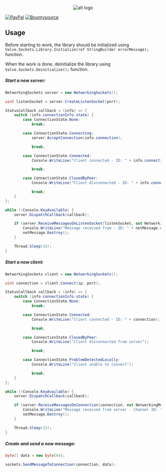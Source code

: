 <p align="center"> 
  <img src="https://i.imgur.com/zwt2YyJ.png" alt="alt logo">
</p>

[![PayPal](https://drive.google.com/uc?id=1OQrtNBVJehNVxgPf6T6yX1wIysz1ElLR)](https://www.paypal.me/nxrighthere) [![Bountysource](https://drive.google.com/uc?id=19QRobscL8Ir2RL489IbVjcw3fULfWS_Q)](https://salt.bountysource.com/checkout/amount?team=nxrighthere)

Usage
--------
Before starting to work, the library should be initialized using `Valve.Sockets.Library.Initialize(ref StringBuilder errorMessage);` function.

When the work is done, deinitialize the library using `Valve.Sockets.Deinitialize();` function.

##### Start a new server:
```c#
NetworkingSockets server = new NetworkingSockets();

uint listenSocket = server.CreateListenSocket(port);

StatusCallback callback = (info) => {
	switch (info.connectionInfo.state) {
		case ConnectionState.None:
			break;

		case ConnectionState.Connecting:
			server.AcceptConnection(info.connection);

			break;

		case ConnectionState.Connected:
			Console.WriteLine("Client connected - ID: " + info.connection + ", IP: " + info.remoteIP);

			break;

		case ConnectionState.ClosedByPeer:
			Console.WriteLine("Client disconnected - ID: " + info.connection + ", IP: " + info.remoteIP);

			break;
	}
};

while (!Console.KeyAvailable) {
	server.DispatchCallback(callback);

	if (server.ReceiveMessagesOnListenSocket(listenSocket, out NetworkingMessage netMessage, 1) > 0) {
		Console.WriteLine("Message received from - ID: " + netMessage.connection + ", Channel ID: " + netMessage.channel + ", Data length: " + netMessage.length);
		netMessage.Destroy();
	}

	Thread.Sleep(15);
}
```

##### Start a new client:
```c#
NetworkingSockets client = new NetworkingSockets();

uint connection = client.Connect(ip, port);

StatusCallback callback = (info) => {
	switch (info.connectionInfo.state) {
		case ConnectionState.None:
			break;

		case ConnectionState.Connected:
			Console.WriteLine("Client connected - ID: " + connection);

			break;

		case ConnectionState.ClosedByPeer:
			Console.WriteLine("Client disconnected from server");

			break;

		case ConnectionState.ProblemDetectedLocally:
			Console.WriteLine("Client unable to connect");

			break;
	}
};

while (!Console.KeyAvailable) {
	server.DispatchCallback(callback);

	if (server.ReceiveMessagesOnConnection(connection, out NetworkingMessage netMessage, 1) > 0) {
		Console.WriteLine("Message received from server - Channel ID: " + netMessage.channel + ", Data length: " + netMessage.length);
		netMessage.Destroy();
	}

	Thread.Sleep(15);
}
```

##### Create and send a new message:
```c#
byte[] data = new byte[64];

sockets.SendMessageToConnection(connection, data);
```

